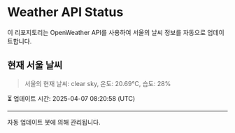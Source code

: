 
# Weather API Status

이 리포지토리는 OpenWeather API를 사용하여 서울의 날씨 정보를 자동으로 업데이트합니다.

## 현재 서울 날씨
> 서울의 현재 날씨: clear sky, 온도: 20.69°C, 습도: 28%

⏳ 업데이트 시간: 2025-04-07 08:20:58 (UTC)

---
자동 업데이트 봇에 의해 관리됩니다.
